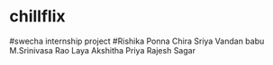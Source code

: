 # chillflix
#swecha internship project
#Rishika Ponna    Chira Sriya    Vandan babu   M.Srinivasa Rao   Laya   Akshitha Priya    Rajesh Sagar

